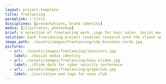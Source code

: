 ```yaml
---
layout: project-template
title: freelancing
permalink: /:title
disciplines: [presentations, brand identity]
media: [illustrator, photoshop]
brief: A selection of freelancing work. Logo for hair salon. Social media identity for private citizen. Slide deck for cyber security conference Kiwicon. Invitation for wine club.
solution: Each freelancing project involves research into the client and their goals but also the context of their industries.
image_path: ./assets/images/freelancing/sdp-business-cards.jpg
pictures:
  - url: ./assets/images/freelancing/joonicorn.jpg
    label: ./Social media identity
  - url: ./assets/images/freelancing/kiwi-slides.jpg
    label: ./Slide deck for cyber security conference
  - url: ./assets/images/freelancing/grapeclub.jpg
    label: ./invitation and logo for wine club
---
```

